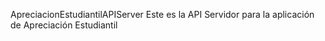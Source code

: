 ApreciacionEstudiantilAPIServer
Este es la API Servidor para la aplicación de Apreciación Estudiantil